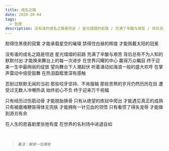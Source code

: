 ```yaml
---
title: 成名之路
date: 2020-10-04
tags:
  - 哲理
description: 没有谁的成名之路是坦途 / 星光熠熠的前路 / 充满了辛酸与艰苦 / 背后总有不为人知的默默付出 / 在世界闪耀的中心 / 赢得万众瞩目
---
```


耐得住黑夜的寂寞
才能承载星空的璀璨
禁得住白昼的辉煌
才能佩戴太阳的冠冕

没有谁的成名之路是坦途
星光熠熠的前路
充满了辛酸与艰苦
背后总有不为人知的默默付出
才能换来舞台上的每一次进步
在世界闪耀的中心
赢得万众瞩目
终于迎来一生中最绚丽的绽放
望向舞台下人潮起伏
听着涌动如海浪一般的盛大欢呼
在掌声雷动中倍受鼓舞
在热泪盈眶里深有感触

忍耐过默默无闻的当初
那些咬牙坚持、不肯服输
那些苦熬的岁月仍然历历在目
遭受过无数人冷嘲热讽
始终初心不负
终于迎来万千祝福

只有经历过伤筋动骨
才能脱胎换骨
只有从绝望的炼狱中爬出
才能遇见真正的成熟
只有被磨难鞭笞得体无完肤
才能拥有一针见血的领悟
只有看惯了得失宠辱
才能做到游刃有余

在人生的悲喜剧里张弛有度
在世界的名利场中进退自如

<br/>
<blockquote>
<p><small><i>备注：献给一位朋友</i></small></p>
</blockquote>
